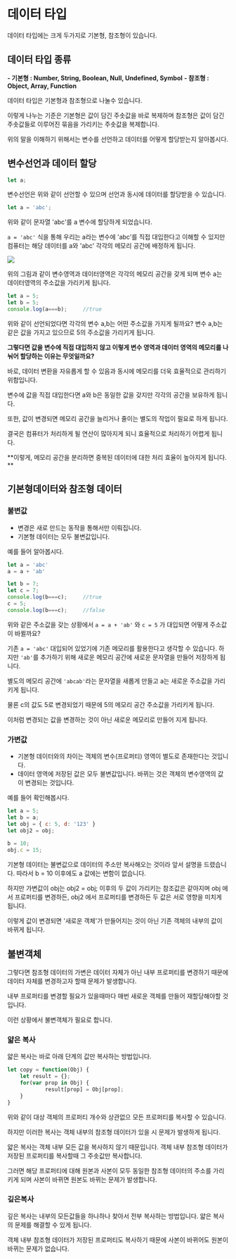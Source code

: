 # 데이터 타입
데이터 타입에는 크게 두가지로 기본형, 참조형이 있습니다.

## 데이터 타입 종류

**- 기본형 : Number, String, Boolean, Null, Undefined, Symbol**
**- 참조형 : Object, Array, Function**

데이터 타입은 기본형과 참조형으로 나눌수 있습니다.

이렇게 나누는 기준은 기본형은 값이 담긴 주솟값을 바로 복제하며 참조형은 값이 담긴 주솟값들로 이루어진 묶음을 가리키는 주솟값을 복제합니다.

위의 말을 이해하기 위해서는 변수를 선언하고 데이터를 어떻게 할당받는지 알아봅시다.

## 변수선언과 데이터 할당

```javascript
let a;
```
변수선언은 위와 같이 선언할 수 있으며 선언과 동시에 데이터를 할당받을 수 있습니다.

```javascript
let a = 'abc';
```

위와 같이 문자열 'abc'를 a 변수에 할당하게 되었습니다.

```a = 'abc'``` 식을 통해 우리는 a라는 변수에 'abc'를 직접 대입한다고 이해할 수 있지만 컴퓨터는 해당 데이터를 a와 'abc' 각각의 메모리 공간에 배정하게 됩니다.

![](https://velog.velcdn.com/images/chyun10/post/03f83a8b-3046-4874-ba6e-b69c5958325f/image.png)

위의 그림과 같이 변수영역과 데이터영역은 각각의 메모리 공간을 갖게 되며
변수 a는 데이터영역의 주소값을 가리키게 됩니다.

```javascript
let a = 5;
let b = 5;
console.log(a===b);		//true
```

위와 같이 선언되었다면 각각의 변수 a,b는 어떤 주소값을 가지게 될까요?
변수 a,b는 같은 값을 가지고 있으므로 5의 주소값을 가리키게 됩니다.

**그렇다면 값을 변수에 직접 대입하지 않고 이렇게 변수 영역과 데이터 영역의 메모리를 나눠어 할당하는 이유는 무엇일까요?**

바로, 데이터 변환을 자유롭게 할 수 있음과 동시에 메모리를 더욱 효율적으로 관리하기 위함입니다.

변수에 값을 직접 대입한다면 a와 b은 동일한 값을 갖지만 각각의 공간을 보유하게 됩니다.

또한, 값이 변경되면 메모리 공간을 늘리거나 줄이는 별도의 작업이 필요로 하게 됩니다.

결국은 컴퓨터가 처리하게 될 연산이 많아지게 되니 효율적으로 처리하기 어렵게 됩니다.

**이렇게, 메모리 공간을 분리하면 중복된 데이터에 대한 처리 효율이 높아지게 됩니다.
**

## 기본형데이터와 참조형 데이터
### 불변값 
- 변경은 새로 만드는 동작을 통해서만 이뤄집니다.
- 기본형 데이터는 모두 불변값입니다.

예를 들어 알아봅시다.

```javascript
let a = 'abc'
a = a + 'ab'

let b = 7;
let c = 7;
console.log(b===c);		//true
c = 5;
console.log(b===c);		//false
```

위와 같은 주소값을 갖는 상황에서 ```a = a + 'ab'``` 와 ```c = 5``` 가 대입되면 어떻게 주소값이 바뀔까요?

기존 ```a = 'abc'``` 대입되어 있었기에 기존 메모리를 활용한다고 생각할 수 있습니다. 하지만 ```'ab'```를 추가하기 위해 새로운 메모리 공간에 새로운 문자열을 만들어 저장하게 됩니다.

별도의 메모리 공간에 ```'abcab'```라는 문자열을 새롭게 만들고 a는 새로운 주소값을 가리키게 됩니다.

물론 c의 값도 5로 변경되었기 때문에 5의 메모리 공간 주소값을 가리키게 됩니다.

이처럼 변경되는 값을 변경하는 것이 아닌 새로운 메모리로 만들어 지게 됩니다.

### 가변값
- 기본형 데이터와의 차이는 객체의 변수(프로퍼티) 영역이 별도로 존재한다는 것입니다.
- 데이터 영역에 저장된 값은 모두 불변값입니다. 바뀌는 것은 객체의 변수영역의 값이 변경되는 것입니다.

예를 들어 확인해봅시다.

```javascript
let a = 5;
let b = a;
let obj = { c: 5, d: '123' }
let obj2 = obj;
    
b = 10;
obj.c = 15;
```
기본형 데이터는 불변값으로 데이터의 주소만 복사해오는 것이라 앞서 설명을 드렸습니다. 따라서 b = 10 이후에도 a 값에는 변함이 없습니다.

하지만 가변값이 obj는 obj2 = obj; 이후의 두 값이 가리키는 참조값은 같아지며 obj 에서 프로퍼티를 변경하든, obj2 에서 프로퍼티를 변경하든 두 값은 서로 영향을 미치게 됩니다.

이렇게 값이 변경되면 '새로운 객체'가 만들어지는 것이 아닌 기존 객체의 내부의 값이 바뀌게 됩니다.

## 불변객체
그렇다면 참조형 데이터의 가변은 데이터 자체가 아닌 내부 프로퍼티를 변경하기 때문에 데이터 자체를 변경하고자 할때 문제가 발생합니다.

내부 프로퍼티를 변경할 필요가 있을때마다 매번 새로운 객체를 만들어 재할당해야할 것입니다.

이런 상황에서 불변객체가 필요로 합니다.

### 얇은 복사
얇은 복사는 바로 아래 단계의 값만 복사하는 방법입니다.

```javascript
let copy = function(Obj) {
 	let result = {};
  	for(var prop in Obj) {
      		result[prop] = Obj[prop];
    }
}
```
위와 같이 대상 객체의 프로퍼티 개수와 상관없으 모든 프로퍼티를 복사할 수 있습니다.

하지만 이러한 복사는 객체 내부의 참조형 데이터가 있을 시 문제가 발생하게 됩니다. 

얇은 복사는 객체 내부 모든 값을 복사하지 않기 때문입니다.
객체 내부 참조형 데이터가 저장된 프로퍼티를 복사할때 그 주솟값만 복사합니다.

그러면 해당 프로퍼티에 대해 원본과 사본이 모두 동일한 참조형 데이터의 주소를 가리키게 되며 사본이 바뀌면 원본도 바뀌는 문제가 발생합니다.

### 깊은복사
깊은 복사는 내부의 모든값들을 하나하나 찾아서 전부 복사하는 방법입니다.
얇은 복사의 문제를 해결할 수 있게 됩니다.

객체 내부 참조형 데이터가 저장된 프로퍼티도 복사하기 때문에 사본이 바뀌어도 원본이 바뀌는 문제가 없습니다.



